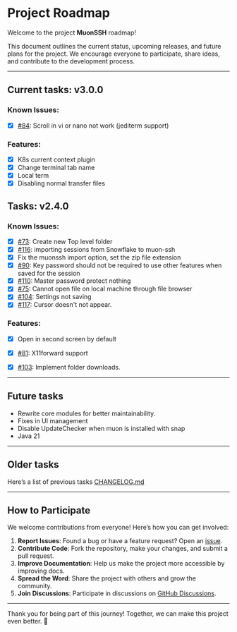 # Project Roadmap

Welcome to the project **MuonSSH** roadmap! 

This document outlines the current status, upcoming releases, and future plans for the project. We encourage everyone to participate, share ideas, and contribute to the development process.

---
## Current tasks: **v3.0.0**

### Known Issues:
- [x] [#84](https://github.com/devlinx9/muon-ssh/issues/84): Scroll in vi or nano not work (jediterm support)

### Features:
- [x] K8s current context plugin
- [x] Change terminal tab name
- [x] Local term
- [x] Disabling normal transfer files

## Tasks: **v2.4.0**

### Known Issues:
- [x] [#73](https://github.com/devlinx9/muon-ssh/issues/73): Create new Top level folder
- [x] [#116](https://github.com/devlinx9/muon-ssh/issues/116): importing sessions from Snowflake to muon-ssh
- [x] Fix the muonssh import option, set the zip file extension
- [x] [#90](https://github.com/devlinx9/muon-ssh/issues/90): Key password should not be required to use other features when saved for the session
- [x] [#110](https://github.com/devlinx9/muon-ssh/issues/110): Master password protect nothing
- [x] [#75](https://github.com/devlinx9/muon-ssh/issues/75): Cannot open file on local machine through file browser
- [x] [#104](https://github.com/devlinx9/muon-ssh/issues/104): Settings not saving
- [x] [#117](https://github.com/devlinx9/muon-ssh/issues/117): Cursor doesn't not appear.

### Features:
- [x] Open in second screen by default
- [x] [#81](https://github.com/devlinx9/muon-ssh/issues/81): X11forward support
- [x] [#103](https://github.com/devlinx9/muon-ssh/issues/103): Implement folder downloads.


---

## Future tasks
- Rewrite core modules for better maintainability.
- Fixes in UI management
- Disable UpdateChecker when muon is installed with snap 
- Java 21

---

## Older tasks

Here’s a list of previous tasks [CHANGELOG.md](CHANGELOG.md)

---

## How to Participate

We welcome contributions from everyone! Here’s how you can get involved:

1. **Report Issues**: Found a bug or have a feature request? Open an [issue](https://github.com/devlinx9/muon-ssh/issues).
2. **Contribute Code**: Fork the repository, make your changes, and submit a pull request.
3. **Improve Documentation**: Help us make the project more accessible by improving docs.
4. **Spread the Word**: Share the project with others and grow the community.
5. **Join Discussions**: Participate in discussions on [GitHub Discussions](https://github.com/yourusername/yourrepo/discussions).

---

Thank you for being part of this journey! Together, we can make this project even better. 🚀